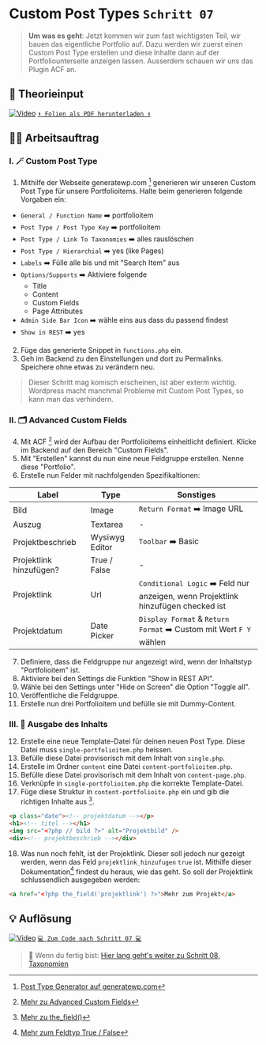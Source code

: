 # Custom Post Types `Schritt 07`
> **Um was es geht**: 
> Jetzt kommen wir zum fast wichtigsten Teil, wir bauen das eigentliche Portfolio auf. 
> Dazu werden wir zuerst einen Custom Post Type erstellen und diese Inhalte dann auf der Portfoliounterseite anzeigen lassen. 
> Ausserdem schauen wir uns das Plugin ACF an.

## 🧠 Theorieinput 
[![Video](https://i3.ytimg.com/vi/5O2a-DKUfNQ/maxresdefault.jpg)](https://www.youtube.com/watch?v=5O2a-DKUfNQ)
[`⬇️ Folien als PDF herunterladen ⬇️`](https://drive.google.com/file/d/1huj7LQW8WaBexbQDrP57YefjX31Vfbf-/view?usp=sharing)

## 🧑‍💻 Arbeitsauftrag

### I. 🪄 Custom Post Type 
1. Mithilfe der Webseite generatewp.com [^1] generieren wir unseren Custom Post Type für unsere Portfolioitems. Halte beim generieren folgende Vorgaben ein:
- `General / Function Name` ➡️ portfolioitem
- `Post Type / Post Type Key` ➡️ portfolioitem
- `Post Type / Link To Taxonomies` ➡️ alles rauslöschen
- `Post Type / Hierarchial` ➡️ yes (like Pages)
- `Labels` ➡️ Fülle alle bis und mit "Search Item" aus
- `Options/Supports` ➡️ Aktiviere folgende
  - Title
  - Content
  - Custom Fields
  - Page Attributes
- `Admin Side Bar Icon` ➡️ wähle eins aus dass du passend findest
- `Show in REST` ➡️ yes

2. Füge das generierte Snippet in `functions.php` ein.
3. Geh im Backend zu den Einstellungen und dort zu Permalinks. Speichere ohne etwas zu verändern neu.
> Dieser Schritt mag komisch erscheinen, ist aber exterm wichtig. 
> Wordpress macht manchmal Probleme mit Custom Post Types, so kann man das verhindern.

### II. 🗂️ Advanced Custom Fields
4. Mit ACF [^2] wird der Aufbau der Portfolioitems einheitlicht definiert. Klicke im Backend auf den Bereich "Custom Fields".
5. Mit "Erstellen" kannst du nun eine neue Feldgruppe erstellen. Nenne diese "Portfolio".
6. Erstelle nun Felder mit nachfolgenden Spezifikaltionen:

| Label                   | Type           | Sonstiges                                                                         |
|-------------------------|----------------|-----------------------------------------------------------------------------------|
| Bild                    | Image          | `Return Format` ➡️ Image URL                                                      |
| Auszug                  | Textarea       | -                                                                                 |
| Projektbeschrieb        | Wysiwyg Editor | `Toolbar` ➡️ Basic                                                                |
| Projektlink hinzufügen? | True / False   | -                                                                                 |
| Projektlink             | Url            | `Conditional Logic` ➡️ Feld nur anzeigen, wenn Projektlink hinzufügen checked ist |
| Projektdatum            | Date Picker    | `Display Format` & `Return Format` ➡️ Custom mit Wert `F Y` wählen                |

7. Definiere, dass die Feldgruppe nur angezeigt wird, wenn der Inhaltstyp "Portfolioitem" ist.
8. Aktiviere bei den Settings die Funktion "Show in REST API".
9. Wähle bei den Settings unter "Hide on Screen" die Option "Toggle all".
10. Veröffentliche die Feldgruppe.
11. Erstelle nun drei Portfolioitem und befülle sie mit Dummy-Content.

### III. 📃 Ausgabe des Inhalts
12. Erstelle eine neue Template-Datei für deinen neuen Post Type. Diese Datei muss `single-portfolioitem.php` heissen.
13. Befülle diese Datei provisorisch mit dem Inhalt von `single.php`.
14. Erstelle im Ordner `content` eine Datei `content-portfolioitem.php`.
15. Befülle diese Datei provisorisch mit dem Inhalt von `content-page.php`.
16. Verknüpfe in `single-portfolioitem.php` die korrekte Template-Datei. 
17. Füge diese Struktur in `content-portfolioite.php` ein und gib die richtigen Inhalte aus [^3].
```html
<p class="date"><!-- projektdatum --></p>
<h1><!-- titel --></h1>
<img src="<?php // bild ?>" alt="Projektbild" />
<div><!-- projektbeschrieb --></div>
```
18. Was nun noch fehlt, ist der Projektlink. Dieser soll jedoch nur gezeigt werden, wenn das Feld `projektlink_hinzufugen` `true` ist. Mithilfe dieser Dokumentation[^4] findest du heraus, wie das geht. So soll der Projektlink schlussendlich ausgegeben werden: 
```html
<a href="<?php the_field('projektlink') ?>">Mehr zum Projekt</a>
```


[^1]: [Post Type Generator auf generatewp.com](https://generatewp.com/post-type/)
[^2]: [Mehr zu Advanced Custom Fields](https://www.advancedcustomfields.com/)
[^3]: [Mehr zu the_field()](https://www.advancedcustomfields.com/resources/the_field/)
[^4]: [Mehr zum Feldtyp True / False](https://www.advancedcustomfields.com/resources/true-false/)

## 💡 Auflösung 
[![Video](https://i3.ytimg.com/vi/9nccoova_ik/maxresdefault.jpg)](https://www.youtube.com/watch?v=9nccoova_ik)
[``💻 Zum Code nach Schritt 07 💻``](after_07-custom-post-type)

>  🔗 Wenn du fertig bist:
>  [Hier lang geht's weiter zu Schritt 08, Taxonomien](/08_taxonomien)
